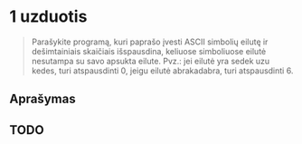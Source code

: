 # 1 uzduotis

> Parašykite programą, kuri paprašo įvesti ASCII simbolių eilutę ir dešimtainiais skaičiais išspausdina, keliuose simboliuose eilutė nesutampa su savo apsukta eilute. Pvz.: jei eilutė yra sedek uzu kedes, turi atspausdinti 0, jeigu eilutė abrakadabra, turi atspausdinti 6.

## Aprašymas


## TODO


